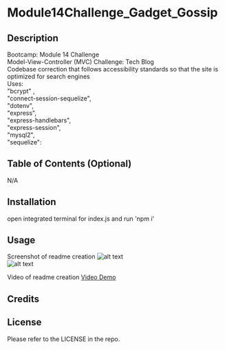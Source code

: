 # Module14Challenge_Gadget_Gossip

## Description

Bootcamp: Module 14 Challenge <br />
Model-View-Controller (MVC) Challenge: Tech Blog <br />
Codebase correction that follows accessibility standards so that the site is optimized for search engines <br />
Uses: <br />
"bcrypt" , <br />
"connect-session-sequelize", <br />
"dotenv", <br />
"express",<br />
"express-handlebars", <br />
"express-session", <br />
"mysql2", <br />
"sequelize": <br />

## Table of Contents (Optional)

N/A

## Installation

open integrated terminal for index.js and run 'npm i'

## Usage
Screenshot of readme creation
![alt text](placeholder) <br />
![alt text](placeholder)

Video of readme creation
[Video Demo](placeholder)

## Credits

## License

Please refer to the LICENSE in the repo.
